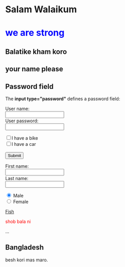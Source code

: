 # Salam Walaikum
<html>
<body>
  
<h1 style="color:blue;">we are strong</h1>
<h2>Balatike kham koro</h2>
<h2>your name please 
<h2>Password field</h2>
<p>The <strong>input type="password"</strong> defines a password field:</p>

<form action="">
User name:<br>
<input type="text" name="userid">
<br>
User password:<br>
<input type="password" name="psw">
</form>
<form action="/action_page.php">
<input type="checkbox" name="what is gold" value="oro">I have a bike
<br>
<input type="checkbox" name="what you want" value="everything">I have a car 
<br><br>
<input type="submit">
</form> 

<form>
  First name:<br>
  <input type="text" name="firstname"><br>
  Last name:<br>
  <input type="text" name="lastname">
</form>


<form action="/action_page.php">
  <input type="radio" name="gender" value="male" checked> Male<br>
  <input type="radio" name="gender" value="female"> Female<br>
 
</form> 

<a href="https://www.shutterstock.com/search/bangladesh+fish">Fish</a>

<p style="color:red;">shob bala ni </p>
<html lang="bn">
...
</html>

<div class="cities">
  <h2>Bangladesh</h2>
  <p>besh kori mas maro.</p>
</div>




